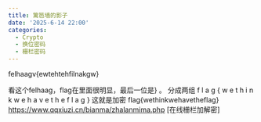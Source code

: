 ```yaml
---
title: 篱笆墙的影子
date: '2025-6-14 22:00'
categories:
  - Crypto
  - 换位密码
  - 栅栏密码
---
```

felhaagv{ewtehtehfilnakgw}

看这个felhaag，flag在里面很明显，最后一位是} 。
分成两组
f l a g { w e t h i n k w
e h a v e t h e f l a g }
这就是加密
flag{wethinkwehavetheflag}
https://www.qqxiuzi.cn/bianma/zhalanmima.php            [在线栅栏加解密]